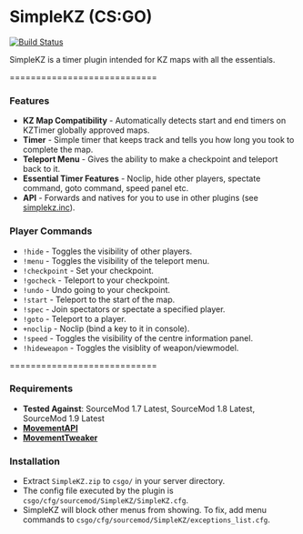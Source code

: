 # SimpleKZ (CS:GO)

[![Build Status](https://travis-ci.org/danzayau/SimpleKZ.svg?branch=master)](https://travis-ci.org/danzayau/SimpleKZ)

SimpleKZ is a timer plugin intended for KZ maps with all the essentials.

============================

### Features

 * **KZ Map Compatibility** - Automatically detects start and end timers on KZTimer globally approved maps.
 * **Timer** - Simple timer that keeps track and tells you how long you took to complete the map.
 * **Teleport Menu** - Gives the ability to make a checkpoint and teleport back to it.
 * **Essential Timer Features** - Noclip, hide other players, spectate command, goto command, speed panel etc.
  * **API** - Forwards and natives for you to use in other plugins (see [simplekz.inc](scripting/include/simplekz.inc)).
 
### Player Commands

 * ```!hide``` - Toggles the visibility of other players.
 * ```!menu``` - Toggles the visibility of the teleport menu.
 * ```!checkpoint``` - Set your checkpoint.
 * ```!gocheck``` - Teleport to your checkpoint.
 * ```!undo``` - Undo going to your checkpoint.
 * ```!start``` - Teleport to the start of the map.
 * ```!spec``` - Join spectators or spectate a specified player.
 * ```!goto``` - Teleport to a player.
 * ```+noclip``` - Noclip (bind a key to it in console).
 * ```!speed``` - Toggles the visibility of the centre information panel.
 * ```!hideweapon``` - Toggles the visiblity of weapon/viewmodel.

============================

### Requirements

 * **Tested Against**: SourceMod 1.7 Latest, SourceMod 1.8 Latest, SourceMod 1.9 Latest
 * [**MovementAPI**](https://github.com/danzayau/MovementAPI)
 * [**MovementTweaker**](https://github.com/danzayau/MovementTweaker)

### Installation

 * Extract ```SimpleKZ.zip``` to ```csgo/``` in your server directory.
 * The config file executed by the plugin is ```csgo/cfg/sourcemod/SimpleKZ/SimpleKZ.cfg```.
 * SimpleKZ will block other menus from showing. To fix, add menu commands to ```csgo/cfg/sourcemod/SimpleKZ/exceptions_list.cfg```.